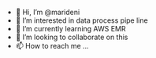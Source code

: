 - 👋 Hi, I’m @marideni
- 👀 I’m interested in data process pipe line
- 🌱 I’m currently learning AWS EMR
- 💞️ I’m looking to collaborate on this
- 📫 How to reach me ...

<!---
marideni/marideni is a ✨ special ✨ repository because its `README.md` (this file) appears on your GitHub profile.
You can click the Preview link to take a look at your changes.
--->
